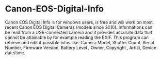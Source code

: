 # Canon-EOS-Digital-Info
Canon EOS Digital Info is for windows users, is free and will work on most recent Canon EOS Digital Cameras (models since 2010). Informations can be read from a USB-connected camera and it provides accurate data that cannot be attainable by for example reading the EXIF. This program can retrieve and edit if possible infos like: Camera Model, Shutter Count, Serial Number, Firmware Version, Battery Level , Owner, Copyright , Artist, Device date/time.
